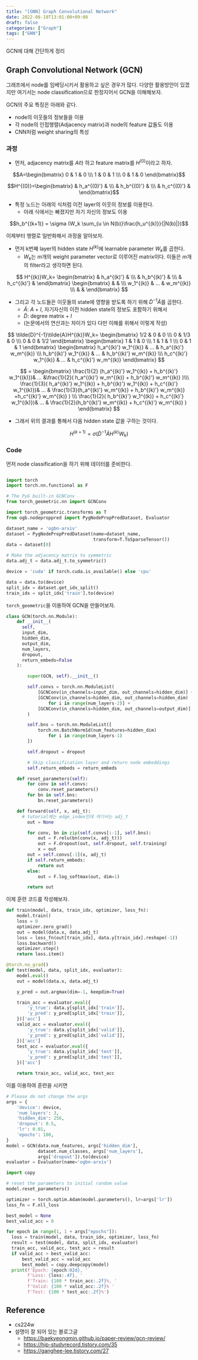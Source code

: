 ```yaml
---
title: "[GNN] Graph Convolutional Network"
date: 2022-08-10T13:01:00+09:00
draft: false
categories: ["Graph"]
tags: ["GNN"]
---
```


GCN에 대해 간단하게 정리

<!--more-->

## Graph Convolutional Network (GCN)

그래프에서 node를 임베딩시키서 활용하고 싶은 경우가 많다. 다양한 활용방안이 있겠지만 여기서는 node classification으로 한정지어서 GCN을 이해해보자.

GCN의 주요 특징은 아래와 같다.

- node의 이웃들의 정보들을 이용
- 각 node의 인접행렬(Adjacency matrix)과 node의 feature 값들도 이용
- CNN처럼 weight sharing의 특성

### 과정

- 먼저, adjacency matrix를 $A$라 하고 feature matrix를 $H^{(0)}$이라고 하자.

$$A=\begin{bmatrix} 0 & 1 & 0 \\\ 1 & 0 & 1 \\\ 0 & 1 & 0 \end{bmatrix}$$

$$H^{(0)}=\begin{bmatrix}  & h_a^{(0)'} &  \\\ & h_b^{(0)'}  &  \\\  & h_c^{(0)'}  &  \end{bmatrix}$$

- 특정 노드는 아래의 식처럼 이전 layer의 이웃의 정보를 이용한다.
  - 아래 식에서는 빠졌지만 자기 자신의 정보도 이용

$$h_b^{(k+1)} = \sigma (W_k \sum_{u \in N(b)}\frac{h_u^{(k)}}{|N(b)|})$$

이제부터 행렬로 일반화해서 과정을 알아보자.

- 먼저 k번째 layer의 hidden state $H^{(k)}$에 learnable parameter $W_k$를 곱한다.
  - $W_k$는 $m$개의 weight parameter vector로 이루어진 matrix이다. 이들은 $m$개의 filter라고 생각하면 된다.

$$
H^{(k)}W_k=
\begin{bmatrix}  & h_a^{(k)'} &  \\\ & h_b^{(k)'}  &  \\\  & h_c^{(k)'}  &  \end{bmatrix}
\begin{bmatrix}  &  &  \\\  w_1^{(k)} &  ... &  w_m^{(k)} \\\  &  &  \end{bmatrix}
$$

- 그리고 각 노드들은 이웃들의 state에 영향을 받도록 하기 위해 $\tilde{D}^{-1}\tilde{A}$를 곱한다.
  - $\tilde{A}$: $A$ + $I$, 자기자신의 이전 hidden state의 정보도 포함하기 위해서
  - $\tilde{D}$: degree matrix + $I$
  - (논문에서의 연산과는 차이가 있다 다만 이해를 위해서 이렇게 작성)

$$
\tilde{D}^{-1}\tilde{A}H^{(k)}W_k=
\begin{bmatrix} 1/2 & 0 & 0 \\\ 0 & 1/3 & 0 \\\ 0 & 0 & 1/2 \end{bmatrix}
\begin{bmatrix} 1 & 1 & 0 \\\ 1 & 1 & 1 \\\ 0 & 1 & 1 \end{bmatrix}
\begin{bmatrix}  h_a^{(k)'} w_1^{(k)} & ... & h_a^{(k)'} w_m^{(k)} \\\   h_b^{(k)'} w_1^{(k)} & ... & h_b^{(k)'} w_m^{(k)}  \\\   h_c^{(k)'} w_1^{(k)} & ... & h_c^{(k)'} w_m^{(k)}   \end{bmatrix}
$$

$$
= \begin{bmatrix} \frac{1}{2} (h_a^{(k)'} w_1^{(k)} + h_b^{(k)'} w_1^{(k)})& ... &\frac{1}{2}( h_a^{(k)'} w_m^{(k)} + h_b^{(k)'} w_m^{(k)} )\\\  \frac{1}{3}(  h_a^{(k)'} w_1^{(k)} + h_b^{(k)'} w_1^{(k)} + h_c^{(k)'} w_1^{(k)})& ... & \frac{1}{3}(h_a^{(k)'} w_m^{(k)} + h_b^{(k)'} w_m^{(k)} +h_c^{(k)'} w_m^{(k)} ) \\\ \frac{1}{2}( h_b^{(k)'} w_1^{(k)} + h_c^{(k)'} w_1^{(k)})& ... & \frac{1}{2}(h_b^{(k)'} w_m^{(k)} + h_c^{(k)'} w_m^{(k)} )  \end{bmatrix}
$$

- 그래서 위의 결과를 통해서 다음 hidden state 값을 구하는 것이다.

$$H^{(k+1)} = \sigma(\tilde{D}^{-1}\tilde{A}H^{(k)}W_k)$$

### Code

먼저 node classification을 하기 위해 데이터를 준비한다.

```python

import torch
import torch.nn.functional as F

# The PyG built-in GCNConv
from torch_geometric.nn import GCNConv

import torch_geometric.transforms as T
from ogb.nodeproppred import PygNodePropPredDataset, Evaluator

dataset_name = 'ogbn-arxiv'
dataset = PygNodePropPredDataset(name=dataset_name,
                                 transform=T.ToSparseTensor())
data = dataset[0]

# Make the adjacency matrix to symmetric
data.adj_t = data.adj_t.to_symmetric()

device = 'cuda' if torch.cuda.is_available() else 'cpu'

data = data.to(device)
split_idx = dataset.get_idx_split()
train_idx = split_idx['train'].to(device)
```

`torch_geometric`을 이용하여 GCN을 만들어보자.

```python
class GCN(torch.nn.Module):
    def __init__(
      self,
      input_dim,
      hidden_dim,
      output_dim,
      num_layers,
      dropout,
      return_embeds=False
    ):

        super(GCN, self).__init__()

        self.convs = torch.nn.ModuleList(
            [GCNConv(in_channels=input_dim, out_channels=hidden_dim)] +
            [GCNConv(in_channels=hidden_dim, out_channels=hidden_dim)
                for i in range(num_layers-2)] +
            [GCNConv(in_channels=hidden_dim, out_channels=output_dim)]
        )

        self.bns = torch.nn.ModuleList([
            torch.nn.BatchNorm1d(num_features=hidden_dim)
                for i in range(num_layers-1)
        ])

        self.dropout = dropout

        # Skip classification layer and return node embeddings
        self.return_embeds = return_embeds

    def reset_parameters(self):
        for conv in self.convs:
            conv.reset_parameters()
        for bn in self.bns:
            bn.reset_parameters()

    def forward(self, x, adj_t):
      # tutorial에는 edge_index인데 여기서는 adj_t
        out = None

        for conv, bn in zip(self.convs[:-1], self.bns):
            out = F.relu(bn(conv(x, adj_t)))
            out = F.dropout(out, self.dropout, self.training)
            x = out
        out = self.convs[-1](x, adj_t)
        if self.return_embeds:
            return out
        else:
            out = F.log_softmax(out, dim=1)

        return out
```

이제 훈련 코드를 작성해보자.

```python
def train(model, data, train_idx, optimizer, loss_fn):
    model.train()
    loss = 0
    optimizer.zero_grad()
    out = model(data.x, data.adj_t)
    loss = loss_fn(out[train_idx], data.y[train_idx].reshape(-1))
    loss.backward()
    optimizer.step()
    return loss.item()

@torch.no_grad()
def test(model, data, split_idx, evaluator):
    model.eval()
    out = model(data.x, data.adj_t)

    y_pred = out.argmax(dim=-1, keepdim=True)

    train_acc = evaluator.eval({
        'y_true': data.y[split_idx['train']],
        'y_pred': y_pred[split_idx['train']],
    })['acc']
    valid_acc = evaluator.eval({
        'y_true': data.y[split_idx['valid']],
        'y_pred': y_pred[split_idx['valid']],
    })['acc']
    test_acc = evaluator.eval({
        'y_true': data.y[split_idx['test']],
        'y_pred': y_pred[split_idx['test']],
    })['acc']

    return train_acc, valid_acc, test_acc
```

이를 이용하여 훈련을 시키면

```python
# Please do not change the args
args = {
    'device': device,
    'num_layers': 3,
    'hidden_dim': 256,
    'dropout': 0.5,
    'lr': 0.01,
    'epochs': 100,
}
model = GCN(data.num_features, args['hidden_dim'],
            dataset.num_classes, args['num_layers'],
            args['dropout']).to(device)
evaluator = Evaluator(name='ogbn-arxiv')

import copy

# reset the parameters to initial random value
model.reset_parameters()

optimizer = torch.optim.Adam(model.parameters(), lr=args['lr'])
loss_fn = F.nll_loss

best_model = None
best_valid_acc = 0

for epoch in range(1, 1 + args["epochs"]):
  loss = train(model, data, train_idx, optimizer, loss_fn)
  result = test(model, data, split_idx, evaluator)
  train_acc, valid_acc, test_acc = result
  if valid_acc > best_valid_acc:
      best_valid_acc = valid_acc
      best_model = copy.deepcopy(model)
  print(f'Epoch: {epoch:02d}, '
        f'Loss: {loss:.4f}, '
        f'Train: {100 * train_acc:.2f}%, '
        f'Valid: {100 * valid_acc:.2f}% '
        f'Test: {100 * test_acc:.2f}%')
```

## Reference

- cs224w
- 설명이 잘 되어 있는 블로그글
  - https://baekyeongmin.github.io/paper-review/gcn-review/
  - https://hip-studyrecord.tistory.com/35
  - https://ganghee-lee.tistory.com/27
